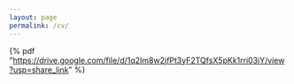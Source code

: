 ```yaml
---
layout: page
permalink: /cv/
---
```


{% pdf "https://drive.google.com/file/d/1q2Im8w2jfPt3yF2TQfsX5pKk1rri03iY/view?usp=share_link" %}
